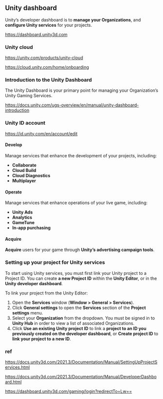 ## Unity dashboard

 Unity’s developer dashboard is to **manage your Organizations**, and **configure Unity services** for your projects.
 
https://dashboard.unity3d.com
 
### Unity cloud
https://unity.com/products/unity-cloud

https://cloud.unity.com/home/onboarding

### Introduction to the Unity Dashboard
The Unity Dashboard is your primary point for managing your Organization’s Unity Gaming Services.

https://docs.unity.com/ugs-overview/en/manual/unity-dashboard-introduction
 
### Unity ID account
https://id.unity.com/en/account/edit
 
#### Develop
Manage services that enhance the development of your projects, including:

- **Collaborate**
- **Cloud Build**
- **Cloud Diagnostics**
- **Multiplayer**
 
#### Operate
Manage services that enhance operations of your live game, including:

- **Unity Ads**
- **Analytics**
- **GameTune**
- **In-app purchasing**
 
#### Acquire
**Acquire** users for your game through **Unity’s advertising campaign tools**. 


### Setting up your project for Unity services
To start using Unity services, you must first link your Unity project to a Project ID. You can create **a new Project ID** within the **Unity Editor**, or in the **Unity developer dashboard**.


To link your project from the Unity Editor:

1. Open the **Services** window (**Window > General > Services**).
2. Click **General settings** to open the **Services** section of the **Project settings** menu.
3. Select your **Organization** from the dropdown. You must be signed in to **Unity Hub** in order to view a list of associated Organizations.
4. Click **Use an existing Unity project ID** to link a **project to an ID you previously created on the developer dashboard**, or **Create project ID** to **link your project to a new ID**.


### ref 
https://docs.unity3d.com/2021.3/Documentation/Manual/SettingUpProjectServices.html

https://docs.unity3d.com/2021.3/Documentation/Manual/DeveloperDashboard.html

https://dashboard.unity3d.com/gaming/login?redirectTo=Lw==
